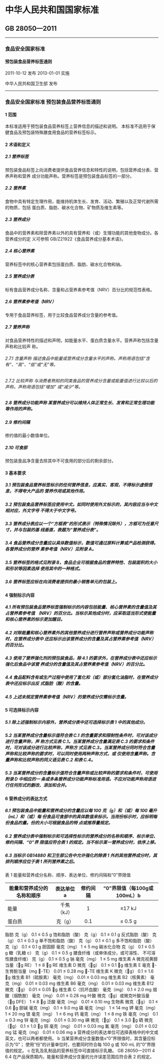 # 中华人民共和国国家标准 
## GB 28050—2011 

--------------------

### 食品安全国家标准 
#### 预包装食品营养标签通则 


2011-10-12 发布 2013-01-01 实施 

中华人民共和国卫生部   发布 


------------------------

### 食品安全国家标准 预包装食品营养标签通则 
#### 1 范围 

本标准适用于预包装食品营养标签上营养信息的描述和说明。 本标准不适用于保健食品及预包装特殊膳食用食品的营养标签标示。 

#### 2 术语和定义 
##### 2.1 营养标签 
预包装食品标签上向消费者提供食品营养信息和特性的说明，包括营养成分表、营养声称和营养 成分功能声称。营养标签是预包装食品标签的一部分。 

##### 2.2 营养素 
食物中具有特定生理作用，能维持机体生长、发育、活动、繁殖以及正常代谢所需的物质，包括 蛋白质、脂肪、碳水化合物、矿物质及维生素等。 
##### 2.3 营养成分 
食品中的营养素和除营养素以外的具有营养和（或）生理功能的其他食物成分。各营养成分的定 义可参照 GB/Z21922《食品营养成分基本术语》。 
##### 2.4 核心营养素 
营养标签中的核心营养素包括蛋白质、脂肪、碳水化合物和钠。 
##### 2.5 营养成分表 
标有食品营养成分名称、含量和占营养素参考值（NRV）百分比的规范性表格。 
##### 2.6 营养素参考值（NRV） 
专用于食品营养标签，用于比较食品营养成分含量的参考值。 
##### 2.7 营养声称 
对食品营养特性的描述和声明，如能量水平、蛋白质含量水平。营养声称包括含量声称和比较声 称。
###### 2.7.1 含量声称 描述食品中能量或营养成分含量水平的声称。声称用语包括“含有”、“高”、“低”或“无”等。
###### 2.7.2 比较声称 与消费者熟知的同类食品的营养成分含量或能量值进行比较以后的声称。声称用语包括“增加” 或“减少”等。 

##### 2.8 营养成分功能声称 某营养成分可以维持人体正常生长、发育和正常生理功能等作用的声称。 

#####  2.9 修约间隔 
修约值的最小数值单位。 

##### 2.10 可食部 
预包装食品净含量去除其中不可食用的部分后的剩余部分。 

#### 3 基本要求 
##### 3.1 预包装食品营养标签标示的任何营养信息，应真实、客观，不得标示虚假信息，不得夸大产品的 营养作用或其他作用。 
##### 3.2 预包装食品营养标签应使用中文。如同时使用外文标示的，其内容应当与中文相对应，外文字号 不得大于中文字号。 
##### 3.3 营养成分表应以一个“方框表”的形式表示（特殊情况除外），方框可为任意尺寸，并与包装的基 线垂直，表题为“营养成分表”。 
##### 3.4 食品营养成分含量应以具体数值标示，数值可通过原料计算或产品检测获得。各营养成分的营养 素参考值（NRV）见附录 A。 
##### 3.5 营养标签的格式见附录 B，食品企业可根据食品的营养特性、包装面积的大小和形状等因素选择 使用其中的一种格式。 
##### 3.6 营养标签应标在向消费者提供的最小销售单元的包装上。 

#### 4 强制标示内容 
##### 4.1 所有预包装食品营养标签强制标示的内容包括能量、核心营养素的含量值及其占营养素参考值 （NRV）的百分比。当标示其他成分时，应采取适当形式使能量和核心营养素的标示更加醒目。 
##### 4.2 对除能量和核心营养素外的其他营养成分进行营养声称或营养成分功能声称时，在营养成分表中 还应标示出该营养成分的含量及其占营养素参考值（NRV）的百分比。 
##### 4.3 使用了营养强化剂的预包装食品，除 4.1 的要求外，在营养成分表中还应标示强化后食品中该营 养成分的含量值及其占营养素参考值（NRV）的百分比。 
##### 4.4 食品配料含有或生产过程中使用了氢化和（或）部分氢化油脂时，在营养成分表中还应标示出反 式脂肪（酸）的含量。 
##### 4.5 上述未规定营养素参考值（NRV）的营养成分仅需标示含量。 

#### 5 可选择标示内容 
##### 5.1 除上述强制标示内容外，营养成分表中还可选择标示表 1 中的其他成分。 
##### 5.2 当某营养成分含量标示值符合表 C.1 的含量要求和限制性条件时，可对该成分进行含量声称，声 称方式见表 C.1。当某营养成分含量满足表 C.3 的要求和条件时，可对该成分进行比较声称，声称方 式见表 C.3。当某营养成分同时符合含量声称和比较声称的要求时，可以同时使用两种声称方式，或 仅使用含量声称。含量声称和比较声称的同义语见表 C.2 和表 C.4。 
##### 5.3 当某营养成分的含量标示值符合含量声称或比较声称的要求和条件时，可使用附录 D 中相应的一 条或多条营养成分功能声称标准用语。不应对功能声称用语进行任何形式的删改、添加和合并。 
#### 6 营养成分的表达方式 
##### 6.1 预包装食品中能量和营养成分的含量应以每 100 克（g）和（或）每 100 毫升（mL）和（或）每 份食品可食部中的具体数值来标示。当用份标示时，应标明每份食品的量。份的大小可根据食品的特 点或推荐量规定。 
##### 6.2 营养成分表中强制标示和可选择性标示的营养成分的名称和顺序、标示单位、修约间隔、“0”界 限值应符合表 1 的规定。当不标示某一营养成分时，依序上移。 
##### 6.3 当标示 GB14880 和卫生部公告中允许强化的除表 1 外的其他营养成分时，其排列顺序应位于表 1 所列营养素之后。 


表 1  能量和营养成分名称、顺序、表达单位、修约间隔和“0”界限值

| 能量和营养成分的名称和顺序        | 表达单位a    | 修约间隔        |   “0”界限值（每100g或100mL）b  |
| ------ | :----: | :----: | :----: |
| 能量    | 千焦（kJ） | 1    | ≤17 kJ |
| 蛋白质  | 克（g）    | 0.1  | ≤ 0.5 g |

脂肪 克（g） 0.1 ≤ 0.5 g 饱和脂肪（酸） 克（g） 0.1 ≤ 0.1 g 反式脂肪（酸） 克（g） 0.1 ≤ 0.3 g 单不饱和脂肪（酸） 克（g） 0.1 ≤ 0.1 g 多不饱和脂肪（酸） 克（g） 0.1 ≤ 0.1 g 胆固醇 毫克（mg）  1 ≤ 5 mg 碳水化合物 克（g） 0.1 ≤ 0.5 g 糖（乳糖 c） 克（g） 0.1 ≤ 0.5 g 
膳食纤维（或单体成分，或可溶性、 不可溶性膳食纤维） 
克（g） 0.1 ≤ 0.5 g 
钠 毫克（mg） 1 ≤ 5 mg 维生素 A 微克视黄醇当量（g RE） 1 ≤ 8 g RE 维生素 D 微克（g） 0.1 ≤ 0.1 g 维生素 E 毫克 -生育酚当量（mg -TE） 0.01 ≤ 0.28 mg -TE 维生素 K 微克（g） 0.1 ≤ 1.6 g 维生素 B1（硫胺素） 毫克（mg） 0.01 ≤ 0.03 mg 维生素 B2（核黄素） 毫克（mg） 0.01 ≤ 0.03 mg 维生素 B6 毫克（mg） 0.01 ≤ 0.03 mg 维生素 B12 微克（g） 0.01 ≤ 0.05 g 维生素 C（抗坏血酸） 毫克（mg） 0.1 ≤ 2.0 mg 烟酸（烟酰胺） 毫克（mg） 0.01 ≤ 0.28 mg 叶酸 微克（g）或微克叶酸当量（g DFE） 1 ≤ 8 g 泛酸 毫克（mg） 0.01 ≤ 0.10 mg 生物素 微克（g） 0.1 ≤ 0.6 g 胆碱 毫克（mg） 0.1 ≤ 9.0 mg 磷 毫克（mg） 1 ≤ 14 mg 钾 毫克（mg） 1 ≤ 20 mg 镁 毫克（mg） 1 ≤ 6 mg 钙 毫克（mg） 1 ≤ 8 mg 铁 毫克（mg） 0.1 ≤ 0.3 mg 锌 毫克（mg） 0.01 ≤ 0.30 mg 碘 微克（g） 0.1 ≤ 3.0 g 硒 微克（g） 0.1 ≤ 1.0 g 铜 毫克（mg） 0.01 ≤ 0.03 mg 氟 毫克（mg） 0.01 ≤ 0.02 mg 锰 毫克（mg） 0.01 ≤ 0.06 mg a 营养成分的表达单位可选择表格中的中文或英文，也可以两者都使用。 b  当某营养成分含量数值≤“0”界限值时，其含量应标示为“0”； 使用“份”的计量单位时，也要同时符合每 100 g 或 100 mL 的“0”界限值的规定。 c  在乳及乳制品的营养标签中可直接标示乳糖。 
GB 28050—2011 
4 
6.4 在产品保质期内，能量和营养成分含量的允许误差范围应符合表 2 的规定。 
